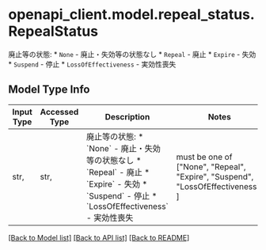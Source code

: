 # openapi_client.model.repeal_status.RepealStatus

廃止等の状態:   * `None`                - 廃止・失効等の状態なし   * `Repeal`              - 廃止   * `Expire`              - 失効   * `Suspend`             - 停止   * `LossOfEffectiveness` - 実効性喪失

## Model Type Info
Input Type | Accessed Type | Description | Notes
------------ | ------------- | ------------- | -------------
str,  | str,  | 廃止等の状態:   * &#x60;None&#x60;                - 廃止・失効等の状態なし   * &#x60;Repeal&#x60;              - 廃止   * &#x60;Expire&#x60;              - 失効   * &#x60;Suspend&#x60;             - 停止   * &#x60;LossOfEffectiveness&#x60; - 実効性喪失 | must be one of ["None", "Repeal", "Expire", "Suspend", "LossOfEffectiveness", ] 

[[Back to Model list]](../../README.md#documentation-for-models) [[Back to API list]](../../README.md#documentation-for-api-endpoints) [[Back to README]](../../README.md)


